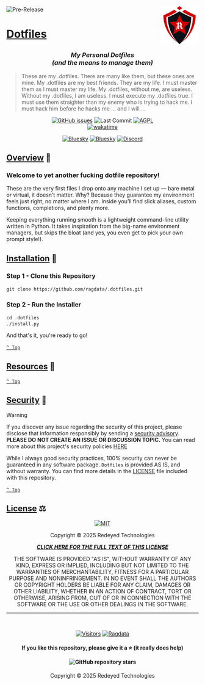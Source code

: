 <a name="top" href="https://github.com/ragdata" target="_blank"><img height="100" align="right" src="https://raw.githubusercontent.com/Ragdata/media/master/logo/Ragdata-64.svg" alt="Dotfiles" /></a>

<!-- [![Codacy grade][codacy-grade]][codacy-repo] -->
![Pre-Release][pre-release]
<!-- [![Version][version-badge]][release] -->

<h1>

[Dotfiles][release]

</h1>

<div align="center">

### _My Personal Dotfiles<br>(and the means to manage them)_

</div>

> These are my .dotfiles. There are many like them, but these ones are mine. My .dotfiles are my best friends. They are my life. I must master them as I must master my life. My .dotfiles, without me, are useless. Without my .dotfiles, I am useless. I must execute my .dotfiles true. I must use them straighter than my enemy who is trying to hack me. I must hack him before he hacks me ... and I will ...

<div align="center">

[![GitHub issues][issues-badge]][issues]
![Last Commit][last-commit]
[![AGPL][license-badge]][mit-license]
<br />
[![wakatime][wakatime-badge]][wakatime-repo]

</div>

<div align="center">

<a href="https://bsky.app/profile/aever.au" target="_blank"><img alt="Bluesky" src="https://img.shields.io/badge/Bluesky-0085ff?style=flat-square&logo=bluesky&logoColor=white" /></a>
<a href="mailto:github.discharge208@passfwd.com" target="_blank"><img alt="Bluesky" src="https://img.shields.io/badge/Email-00B4F0?style=flat-square&logo=maildotru&logoColor=white" /></a>
<a href="https://discord.com/users/146165361333633024" target="_blank"><img alt="Discord" src="https://img.shields.io/badge/Discord-5865f2?style=flat-square&logo=discord&logoColor=white" /></a>

</div>

## [Overview](#top) 📑

<!-- markdownlint-disable-next-line MD026 --->
### Welcome to yet another fucking dotfile repository!

These are the very first files I drop onto any machine I set up — bare metal or virtual, it doesn’t matter. Why? Because they guarantee my environment feels just right, no matter where I am. Inside you’ll find slick aliases, custom functions, completions, and plenty more.

Keeping everything running smooth is a lightweight command-line utility written in Python. It takes inspiration from the big-name environment managers, but skips the bloat (and yes, you even get to pick your own prompt style!).

## [Installation](#top) 📂

### Step 1 - Clone this Repository

```shell
git clone https://github.com/ragdata/.dotfiles.git
```

### Step 2 - Run the Installer

```shell
cd .dotfiles
./install.py
```

And that's it, you're ready to go!

[`^ Top`](#top)

## [Resources](#top) 📖

[`^ Top`](#top)

## [Security](#top) 🔐

> [!warning]
>If you discover any issue regarding the security of this project, please disclose that information responsibly by sending a [security advisory][advisory].  **PLEASE DO NOT CREATE AN ISSUE OR DISCUSSION TOPIC.**  You can read more about this project's security policies [HERE][security]

While I always good security practices, 100% security can never be guaranteed in any software package.  `Dotfiles` is provided AS IS, and without warranty.  You can find more details in the [LICENSE](LICENSE) file included with this repository.

[`^ Top`](#top)

## [License](#top) ⚖️

<div align="center">

[![MIT][license-badge]][mit-license]

Copyright © 2025 Redeyed Technologies

[_**CLICK HERE FOR THE FULL TEXT OF THIS LICENSE**_][mit-license]

THE SOFTWARE IS PROVIDED "AS IS", WITHOUT WARRANTY OF ANY KIND, EXPRESS OR IMPLIED, INCLUDING BUT NOT LIMITED TO THE WARRANTIES OF MERCHANTABILITY, FITNESS FOR A PARTICULAR PURPOSE AND NONINFRINGEMENT. IN NO EVENT SHALL THE AUTHORS OR COPYRIGHT HOLDERS BE LIABLE FOR ANY CLAIM, DAMAGES OR OTHER LIABILITY, WHETHER IN AN ACTION OF CONTRACT, TORT OR OTHERWISE, ARISING FROM, OUT OF OR IN CONNECTION WITH THE SOFTWARE OR THE USE OR OTHER DEALINGS IN THE SOFTWARE.

****
&nbsp;

<a href="https://visitorbadge.io/status?path=https%3A%2F%2Fgithub.com%2Fragdata%2F.dotfiles" target="_blank"><img alt="Visitors" src="https://api.visitorbadge.io/api/combined?path=https%3A%2F%2Fgithub.com%2Fragdata%2F.dotfiles&countColor=%23d20000" /></a>
<a href="https://github.com/Ragdata" target="_blank"><img alt="Ragdata" src="https://img.shields.io/badge/-Made_With_☕_By_Ragdata-D20000?style=for-the-badge" /></a>

<h4>

If you like this repository, please give it a ⭐ (it really does help)

<img alt="GitHub repository stars" src="https://img.shields.io/github/stars/ragdata/.dotfiles?style=social">

</h4>

Copyright &copy; 2025 Redeyed Technologies
</div>

[//]: # (############################################################)

[release]: https://github.com/ragdata/.dotfiles/releases/tag/0.1.0
<!-- [gh-pages]: https://ragdata.github.io/.dotfiles/
[repo]: https://github.com/ragdata/.dotfiles -->

[pre-release]: https://img.shields.io/badge/Status-Pre--Release-d20000?labelColor=31383f
[issues-badge]: https://img.shields.io/github/issues-raw/ragdata/.dotfiles?style=for-the-badge&logo=github
[license-badge]: https://img.shields.io/badge/License-MIT-gold?style=for-the-badge
[last-commit]: https://img.shields.io/github/last-commit/ragdata/.dotfiles/master?style=for-the-badge
<!-- [version-badge]: https://img.shields.io/badge/dynamic/yaml?url=https%3A%2F%2Fraw.githubusercontent.com%2Fragdata%2F.dotfiles%2Fmaster%2F.releaserc&query=%24.version&prefix=v&label=Version&labelColor=31383f&color=cd4800 -->

[issues]: https://github.com/ragdata/.dotfiles/issues
[mit-license]: https://choosealicense.com/licenses/mit/

[wakatime-badge]: https://wakatime.com/badge/user/7e04d9d4-3a44-495e-b622-69fdbafd036c/project/57b4a67e-9f5a-412d-996d-80dfb185c607.svg?style=for-the-badge
[wakatime-repo]: https://wakatime.com/badge/user/7e04d9d4-3a44-495e-b622-69fdbafd036c/project/57b4a67e-9f5a-412d-996d-80dfb185c607

[advisory]: https://github.com/ragdata/.dotfiles/security/advisories/new
[security]: https://github.com/ragdata/.dotfiles/security/policy

<!-- [all-contributors]: https://allcontributors.org
[contributing]: https://github.com/ragdata/.github/blob/master/.github/CONTRIBUTING.md -->

<!-- [ragdata-repo]: https://github.com/Ragdata -->
